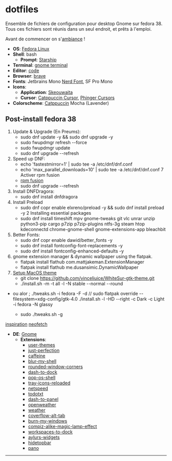 # dotfiles
Ensemble de fichiers de configuration pour desktop Gnome sur fedora 38.
Tous ces fichiers sont réunis dans un seul endroit, et prêts à l'emploi.

Avant de commencer on s'[ambiance](https://www.youtube.com/watch?v=9Broidxg7w0) !
- **OS**: [Fedora Linux](https://getfedora.org/)
- **Shell**: bash
  - **Prompt**: [Starship](https://starship.rs/)
- **Terminal**: [gnome terminal](https://help.gnome.org/users/gnome-terminal/stable/)
- **Editor**: [code](https://code.visualstudio.com/)
- **Browser**: [brave](https://brave.com/)
- **Fonts**: Jetbrains Mono [Nerd Font](https://www.nerdfonts.com/), SF Pro Mono
- **Icons**:
  - **Application**: [Skeouwaita](https://github.com/Frostbitten-jello/Skeuowaita)
  - **Cursor**: [Catppuccin Cursor](https://github.com/catppuccin/cursors), [Phinger Cursors](https://github.com/phisch/phinger-cursors)
- **Colorscheme**: [Catppuccin](https://github.com/catppuccin/catppuccin) Mocha (Lavender)

## Post-install fedora 38
1. Update & Upgrade (En Preums):
	- sudo dnf update -y && sudo dnf upgrade -y
	- sudo fwupdmgr refresh --force
	- sudo fwupdmgr update
	- sudo dnf upgrade --refresh
6. Speed up DNF:
	- echo 'fastestmirror=1' | sudo tee -a /etc/dnf/dnf.conf
	- echo 'max_parallel_downloads=10' | sudo tee -a /etc/dnf/dnf.conf
7 Activer rpm fusion
	- [rpm fusion](https://rpmfusion.org/Configuration)
	- sudo dnf upgrade --refresh
7. Install DNFDragora:
	- sudo dnf install dnfdragora
4. Install Preload
	- sudo dnf copr enable elxreno/preload -y && sudo dnf install preload -y
2 Installing essential packages
	- sudo dnf install timeshift mpv gnome-tweaks git vlc unrar unzip python3-pip cargo p7zip p7zip-plugins ntfs-3g steam htop kdeconnectd chrome-gnome-shell gnome-extensions-app bleachbit
11. Better Fonts:
	- sudo dnf copr enable dawid/better_fonts -y
	- sudo dnf install fontconfig-font-replacements -y
	- sudo dnf install fontconfig-enhanced-defaults -y
13. gnome extension manager & dynamic wallpaper using the flatpak. 
	- flatpak install flathub com.mattjakeman.ExtensionManager
	- flatpak install flathub me.dusansimic.DynamicWallpaper
14. [Setup MacOS theme](https://github.com/vinceliuice/WhiteSur-gtk-theme)
	- git clone https://github.com/vinceliuice/WhiteSur-gtk-theme.git
	- ./install.sh -m -t all -l -N stable --normal --round
  - ou alor ; ./tweaks.sh -i fedora -F -d // sudo flatpak override --filesystem=xdg-config/gtk-4.0 ./install.sh -l -HD --right -c Dark -c Light -i fedora -N glassy


	- sudo ./tweaks.sh -g

[inspiration](https://github.com/lime-desu/dootsfile)
[neofetch](https://itsfoss.com/using-neofetch/)

- **DE**: [Gnome](https://www.gnome.org/)
  - **Extensions**:
    -  [user-themes](https://extensions.gnome.org/extension/19/user-themes/)
    -  [just-perfection](https://extensions.gnome.org/extension/3843/just-perfection/)
    -  [caffeine](https://extensions.gnome.org/extension/517/caffeine/)
    -  [blur-my-shell](https://extensions.gnome.org/extension/3193/blur-my-shell/)
    -  [rounded-window-corners](https://extensions.gnome.org/extension/5237/rounded-window-corners/)
    -  [dash-to-dock](https://extensions.gnome.org/extension/307/dash-to-dock/)
    -  [pop-os-shell](https://github.com/pop-os/shell)
    -  [tray-icons-reloaded](https://extensions.gnome.org/extension/2890/tray-icons-reloaded/)
    -  [netspeed](https://extensions.gnome.org/extension/104/netspeed/)
    -  [todotxt](https://extensions.gnome.org/extension/570/todotxt/)
    -  [dash-to-panel](https://extensions.gnome.org/extension/1160/dash-to-panel/)
    -  [openweather](https://extensions.gnome.org/extension/750/openweather/)
    -  [weather](https://extensions.gnome.org/extension/613/weather/)
    -  [coverflow-alt-tab](https://extensions.gnome.org/extension/97/coverflow-alt-tab/)
    -  [burn-my-windows](https://extensions.gnome.org/extension/4679/burn-my-windows/)
    -  [compiz-alike-magic-lamp-effect](https://extensions.gnome.org/extension/3740/compiz-alike-magic-lamp-effect/)
    -  [workspaces-to-dock](https://extensions.gnome.org/extension/427/workspaces-to-dock/)
    -  [aylurs-widgets](https://extensions.gnome.org/extension/5338/aylurs-widgets/)
    -  [hidetopbar](https://extensions.gnome.org/extension/545/hide-top-bar/)
    -  [pano](https://extensions.gnome.org/extension/5278/pano/)

---


